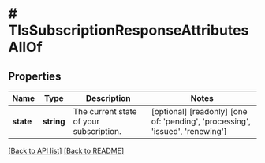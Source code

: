 # # TlsSubscriptionResponseAttributesAllOf

## Properties

Name | Type | Description | Notes
------------ | ------------- | ------------- | -------------
**state** | **string** | The current state of your subscription. | [optional] [readonly]  [one of: 'pending', 'processing', 'issued', 'renewing']


[[Back to API list]](../../README.md#endpoints) [[Back to README]](../../README.md)
